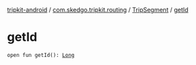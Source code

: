 [tripkit-android](../../index.md) / [com.skedgo.tripkit.routing](../index.md) / [TripSegment](index.md) / [getId](./get-id.md)

# getId

`open fun getId(): `[`Long`](https://kotlinlang.org/api/latest/jvm/stdlib/kotlin/-long/index.html)